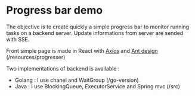 # Progress bar demo

The objective is te create quickly a simple progress bar to monitor running tasks on a backend server.
Update informations from server are sended with SSE.

Front simple page is made in React with [Axios](https://github.com/axios/axios) and [Ant design](https://ant.design/) (/resources/progresser)

Two implementations of backend is available : 
* Golang : I use chanel and WaitGroup (/go-version)
* Java : I use BlockingQueue,  ExecutorService and Spring mvc (/src)
